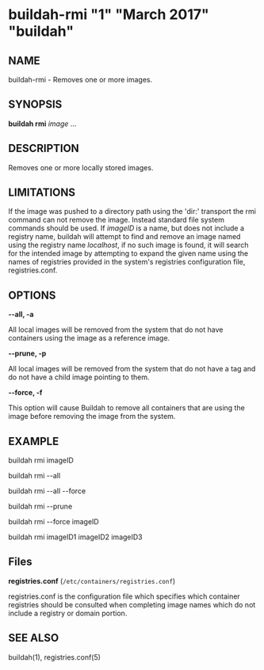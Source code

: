 # buildah-rmi "1" "March 2017" "buildah"

## NAME
buildah\-rmi - Removes one or more images.

## SYNOPSIS
**buildah rmi** *image* ...

## DESCRIPTION
Removes one or more locally stored images.

## LIMITATIONS
If the image was pushed to a directory path using the 'dir:' transport
the rmi command can not remove the image.  Instead standard file system
commands should be used.
If _imageID_ is a name, but does not include a registry name, buildah will attempt to find and remove an image named using the registry name *localhost*, if no such image is found, it will search for the intended image by attempting to expand the given name using the names of registries provided in the system's registries configuration file, registries.conf.

## OPTIONS

**--all, -a**

All local images will be removed from the system that do not have containers using the image as a reference image.

**--prune, -p**

All local images will be removed from the system that do not have a tag and do not have a child image pointing to them.

**--force, -f**

This option will cause Buildah to remove all containers that are using the image before removing the image from the system.

## EXAMPLE

buildah rmi imageID

buildah rmi --all

buildah rmi --all --force

buildah rmi --prune

buildah rmi --force imageID

buildah rmi imageID1 imageID2 imageID3

## Files

**registries.conf** (`/etc/containers/registries.conf`)

registries.conf is the configuration file which specifies which container registries should be consulted when completing image names which do not include a registry or domain portion.

## SEE ALSO
buildah(1), registries.conf(5)
